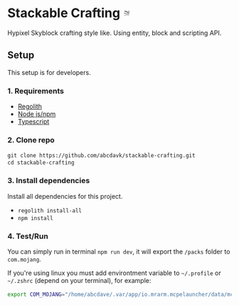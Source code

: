 # Stackable Crafting ![Pack Icon](packs/RP/pack_icon.png)
Hypixel Skyblock crafting style like. Using entity, block and scripting API.

## Setup

This setup is for developers.


### 1. Requirements
- [Regolith](https://github.com/Bedrock-OSS/regolith/)
- [Node js/npm](https://nodejs.org/en)
- [Typescript](https://www.npmjs.com/package/typescript)

### 2. Clone repo

```
git clone https://github.com/abcdavk/stackable-crafting.git
cd stackable-crafting
```

### 3. Install dependencies
Install all dependencies for this project.
- `regolith install-all`
- `npm install`

### 4. Test/Run
You can simply run in terminal `npm run dev`, it will export the `/packs` folder to `com.mojang`.

If you're using linux you must add environtment variable to `~/.profile` or `~/.zshrc` (depend on your terminal), for example:

```bash
export COM_MOJANG="/home/abcdave/.var/app/io.mrarm.mcpelauncher/data/mcpelauncher/games/com.mojang"
```